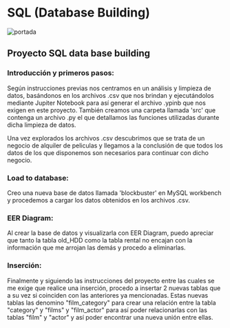 # SQL (Database Building)
![portada](https://soyundba.com/wp-content/uploads/2021/04/Curso-SQL.png)

## Proyecto SQL data base building

### Introducción y primeros pasos:

Según instrucciones previas nos centramos en un  análisis y limpieza de datos, basándonos en los archivos .csv que nos brindan y ejecutándolos mediante Jupiter Notebook para así generar el archivo .ypinb que nos exigen en este proyecto.
También creamos una carpeta llamada 'src' que contenga un archivo .py el que detallamos las funciones utilizadas durante dicha limpieza de datos.

Una vez explorados los archivos .csv descubrimos que se trata de un negocio de alquiler de peliculas y llegamos a la conclusión de que todos los datos de los que disponemos son necesarios para continuar con dicho negocio.



### Load to database:

Creo una nueva base de datos llamada 'blockbuster' en MySQL workbench y procedemos a cargar los datos obtenidos en los archivos .csv.

### EER Diagram:

Al crear la base de datos y visualizarla con EER Diagram, puedo apreciar que tanto la tabla old_HDD como la tabla rental no encajan con la información que me arrojan las demás y procedo a eliminarlas.

### Inserción:

Finalmente y siguiendo las instrucciones del proyecto entre las cuales se me exige que realice una inserción, procedo a insertar 2 nuevas tablas que a su vez si coinciden con las anteriores ya mencionadas. Estas nuevas tablas las denomino "film_category" para crear una relación entre la tabla "category" y "films" y "film_actor" para así poder relacionarlas con las tablas "film" y "actor" y así poder encontrar una nueva unión entre ellas.

